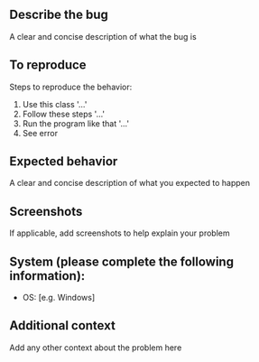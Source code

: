## Describe the bug

A clear and concise description of what the bug is

## To reproduce

Steps to reproduce the behavior:

1. Use this class '...'
2. Follow these steps '...'
3. Run the program like that '...'
4. See error

## Expected behavior

A clear and concise description of what you expected to happen

## Screenshots

If applicable, add screenshots to help explain your problem

## System (please complete the following information):

-  OS: [e.g. Windows]

## Additional context

Add any other context about the problem here
